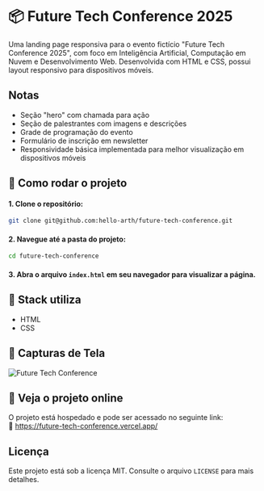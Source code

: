 # 📦 Future Tech Conference 2025

Uma landing page responsiva para o evento fictício "Future Tech Conference 2025", com foco em Inteligência Artificial, Computação em Nuvem e Desenvolvimento Web. Desenvolvida com HTML e CSS, possui layout responsivo para dispositivos móveis.

## Notas
- Seção "hero" com chamada para ação  
- Seção de palestrantes com imagens e descrições  
- Grade de programação do evento
- Formulário de inscrição em newsletter
- Responsividade básica implementada para melhor visualização em dispositivos móveis

## 🚀 Como rodar o projeto

#### 1. Clone o repositório:
```bash
git clone git@github.com:hello-arth/future-tech-conference.git
```
#### 2. Navegue até a pasta do projeto:
```bash
cd future-tech-conference
```

#### 3. Abra o arquivo `index.html` em seu navegador para visualizar a página.

## 🧰 Stack utiliza

- HTML  
- CSS

## 📸 Capturas de Tela


![Future Tech Conference](https://github.com/user-attachments/assets/c18cb1cd-db83-445c-aef1-3f1fc0f43e0e)


## 📌 Veja o projeto online

O projeto está hospedado e pode ser acessado no seguinte link:  
🔗 https://future-tech-conference.vercel.app/

## Licença

Este projeto está sob a licença MIT. Consulte o arquivo `LICENSE` para mais detalhes.
